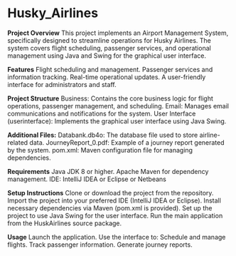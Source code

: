 # Husky_Airlines
**Project Overview**
This project implements an Airport Management System, specifically designed to streamline operations for Husky Airlines. The system covers flight scheduling, passenger services, and operational management using Java and Swing for the graphical user interface.

**Features**
Flight scheduling and management.
Passenger services and information tracking.
Real-time operational updates.
A user-friendly interface for administrators and staff.

**Project Structure**
Business: Contains the core business logic for flight operations, passenger management, and scheduling.
Email: Manages email communications and notifications for the system.
User Interface (userinterface): Implements the graphical user interface using Java Swing.

**Additional Files:**
Databank.db4o: The database file used to store airline-related data.
JourneyReport_0.pdf: Example of a journey report generated by the system.
pom.xml: Maven configuration file for managing dependencies.

**Requirements**
Java JDK 8 or higher.
Apache Maven for dependency management.
IDE: IntelliJ IDEA or Eclipse or Netbeans

**Setup Instructions**
Clone or download the project from the repository.
Import the project into your preferred IDE (IntelliJ IDEA or Eclipse).
Install necessary dependencies via Maven (pom.xml is provided).
Set up the project to use Java Swing for the user interface.
Run the main application from the HuskAirlines source package.

**Usage**
Launch the application.
Use the interface to:
Schedule and manage flights.
Track passenger information.
Generate journey reports.
